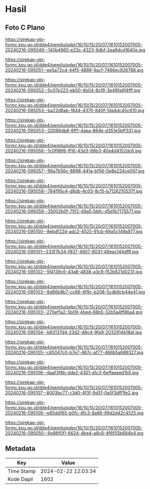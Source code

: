 # Hasil

## Foto C Plano

https://sirekap-obj-formc.kpu.go.id/dde4/pemilu/pdpr/16/10/15/20/07/1610152007005-20240216-095049--140b4965-e23c-4323-9dbf-2ea9dcd1640e.jpg

https://sirekap-obj-formc.kpu.go.id/dde4/pemilu/pdpr/16/10/15/20/07/1610152007005-20240216-095051--ee5a72cd-44f5-4889-9acf-7466ec926788.jpg

https://sirekap-obj-formc.kpu.go.id/dde4/pemilu/pdpr/16/10/15/20/07/1610152007005-20240216-095052--5c07e223-eb50-4b04-8cf8-3e48fa9f4fff.jpg

https://sirekap-obj-formc.kpu.go.id/dde4/pemilu/pdpr/16/10/15/20/07/1610152007005-20240216-095053--ba22d8ab-1844-4370-840f-1da4dc45c610.jpg

https://sirekap-obj-formc.kpu.go.id/dde4/pemilu/pdpr/16/10/15/20/07/1610152007005-20240216-095053--20086db8-6ff1-4aea-864e-d351e5bff331.jpg

https://sirekap-obj-formc.kpu.go.id/dde4/pemilu/pdpr/16/10/15/20/07/1610152007005-20240216-095056--1c0f98f6-ff16-43d3-88b3-40e4d4152dc6.jpg

https://sirekap-obj-formc.kpu.go.id/dde4/pemilu/pdpr/16/10/15/20/07/1610152007005-20240216-095057--99a7b56c-8898-441a-bf56-0e8e224ce097.jpg

https://sirekap-obj-formc.kpu.go.id/dde4/pemilu/pdpr/16/10/15/20/07/1610152007005-20240216-095058--784f95c4-d8db-4c03-8c15-b7126210537f.jpg

https://sirekap-obj-formc.kpu.go.id/dde4/pemilu/pdpr/16/10/15/20/07/1610152007005-20240216-095059--35002b0f-75f2-49a5-bbfc-d5d1b7175571.jpg

https://sirekap-obj-formc.kpu.go.id/dde4/pemilu/pdpr/16/10/15/20/07/1610152007005-20240216-095100--8ebdf22d-adc2-4525-91cb-69a5c149a977.jpg

https://sirekap-obj-formc.kpu.go.id/dde4/pemilu/pdpr/16/10/15/20/07/1610152007005-20240216-095101--233f7b34-f937-4607-8031-48eac144dfff.jpg

https://sirekap-obj-formc.kpu.go.id/dde4/pemilu/pdpr/16/10/15/20/07/1610152007005-20240216-095102--5f4139c6-43a8-4838-a3c9-f52b821d0231.jpg

https://sirekap-obj-formc.kpu.go.id/dde4/pemilu/pdpr/16/10/15/20/07/1610152007005-20240216-095103--8d86b8b7-cc86-4f9c-b208-5cdb6cb44e41.jpg

https://sirekap-obj-formc.kpu.go.id/dde4/pemilu/pdpr/16/10/15/20/07/1610152007005-20240216-095103--270ef1a2-5b09-4bed-88b5-32b5a4ff86a4.jpg

https://sirekap-obj-formc.kpu.go.id/dde4/pemilu/pdpr/16/10/15/20/07/1610152007005-20240216-095104--b83137d4-23d2-48c4-9fa9-2032914b18af.jpg

https://sirekap-obj-formc.kpu.go.id/dde4/pemilu/pdpr/16/10/15/20/07/1610152007005-20240216-095105--c85047c0-b7e7-467c-af77-466b5a689327.jpg

https://sirekap-obj-formc.kpu.go.id/dde4/pemilu/pdpr/16/10/15/20/07/1610152007005-20240216-095106--daaf3f8b-dde2-4301-a1c3-6effaeeed1b5.jpg

https://sirekap-obj-formc.kpu.go.id/dde4/pemilu/pdpr/16/10/15/20/07/1610152007005-20240216-095107--8003bc77-c3d0-4f3f-9d31-0a5f3dff1fe2.jpg

https://sirekap-obj-formc.kpu.go.id/dde4/pemilu/pdpr/16/10/15/20/07/1610152007005-20240216-095108--e85dd165-b0fc-4fc3-8a86-99d2d42c4525.jpg

https://sirekap-obj-formc.kpu.go.id/dde4/pemilu/pdpr/16/10/15/20/07/1610152007005-20240216-095050--6e86f0f1-6624-4be4-a8c8-4f6f55b684b4.jpg


## Metadata

| Key        | Value               |
| ---------- | ------------------- |
| Time Stamp | 2024-02-22 12:03:34 |
| Kode Dapil | 1602                |




